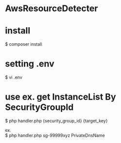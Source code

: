 # AwsResourceDetecter

# install
$ composer install

# setting .env
$ vi .env

# use ex. get InstanceList By SecurityGroupId
$ php handler.php {security_group_id} {target_key}
  
ex.  
$ php handler.php sg-99999xyz PrivateDnsName
